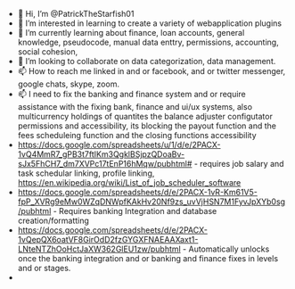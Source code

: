 - 👋 Hi, I’m @PatrickTheStarfish01
- 👀 I’m interested in learning to create a variety of webapplication plugins
- 🌱 I’m currently learning about finance, loan accounts, general knowledge, pseudocode, manual data enttry, permissions, accounting, social cohesion,  
- 💞️ I’m looking to collaborate on data categorization, data management.
- 📫 How to reach me linked in and or facebook, and or twitter messenger, google chats, skype, zoom.
- 📫 I need to fix the banking and finance system and or require assistance with the fixing bank, finance and ui/ux systems, also multicurrency holdings of quantites the balance adjuster configutator permissions and accessibility, its blocking the payout function and the fees scheduleing function and the closing functions accessibility
- https://docs.google.com/spreadsheets/u/1/d/e/2PACX-1vQ4MmR7_gPB3t7ftIKm3QgklBSjpzQDoaBv-sJx5FhCH7_dm7XVPc17tEnP16hMqw/pubhtml# - requires job salary and task schedular linking, profile linking, https://en.wikipedia.org/wiki/List_of_job_scheduler_software
- https://docs.google.com/spreadsheets/d/e/2PACX-1vR-Km61V5-fpP_XVRg9eMw0WZqDNWpfKAkHv20Nf9zs_uvVjHSN7M1FyvJpXYb0sg/pubhtml - Requires banking Integration and database creation/formatting
- https://docs.google.com/spreadsheets/d/e/2PACX-1vQepQX6oatVF8GirOdD2fzGYGXFNAEAAXaxt1-LNteNTZhOoHctJaXW362GlEU1zw/pubhtml - Automatically unlocks once the banking integration and or banking and finance fixes in levels and or stages.
- 
<!---
PatrickTheStarfish01/PatrickTheStarfish01 is a ✨ special ✨ repository because its `README.md` (this file) appears on your GitHub profile.
You can click the Preview link to take a look at your changes.
--->
